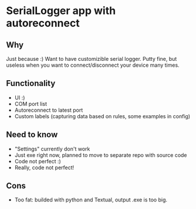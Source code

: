 # SerialLogger app with autoreconnect

## Why
Just because :) 
Want to have customizible serial logger. Putty fine, but useless when you want to connect/disconnect your device many times.

## Functionality
* UI :)
* COM port list
* Autoreconnect to latest port
* Custom labels (capturing data based on rules, some examples in config)

## Need to know
* "Settings" currently don't work
* Just exe right now, planned to move to separate repo with source code
* Code not perfect :)
* Really, code not perfect!


## Cons
* Too fat: builded with python and Textual, output .exe is too big.
